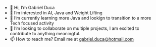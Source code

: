 - 👋 Hi, I’m Gabriel Duca
- 👀 I’m interested in AI, Java and Weight Lifting
- 🌱 I’m currently learning more Java and lookign to transition to a more Tech focused activity
- 💞️ I’m looking to collaborate on multiple projects, I am excited to contribute to anything meaningful.
- 📫 How to reach me? Email me at gabriel.duca@hotmail.com

<!---
gabe-m23/gabe-m23 is a ✨ special ✨ repository because its `README.md` (this file) appears on your GitHub profile.
You can click the Preview link to take a look at your changes.
--->

